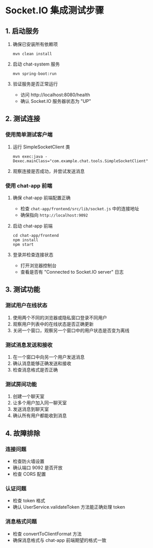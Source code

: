 # Socket.IO 集成测试步骤

## 1. 启动服务

1. 确保已安装所有依赖项
   ```
   mvn clean install
   ```

2. 启动 chat-system 服务
   ```
   mvn spring-boot:run
   ```

3. 验证服务是否正常运行
   - 访问 http://localhost:8080/health
   - 确认 Socket.IO 服务器状态为 "UP"

## 2. 测试连接

### 使用简单测试客户端

1. 运行 SimpleSocketClient 类
   ```
   mvn exec:java -Dexec.mainClass="com.example.chat.tools.SimpleSocketClient"
   ```

2. 观察连接是否成功，并尝试发送消息

### 使用 chat-app 前端

1. 确保 chat-app 前端配置正确
   - 检查 `chat-app/frontend/src/lib/socket.js` 中的连接地址
   - 确保指向 `http://localhost:9092`

2. 启动 chat-app 前端
   ```
   cd chat-app/frontend
   npm install
   npm start
   ```

3. 登录并检查连接状态
   - 打开浏览器控制台
   - 查看是否有 "Connected to Socket.IO server" 日志

## 3. 测试功能

### 测试用户在线状态

1. 使用两个不同的浏览器或隐私窗口登录不同用户
2. 观察用户列表中的在线状态是否正确更新
3. 关闭一个窗口，观察另一个窗口中的用户状态是否变为离线

### 测试消息发送和接收

1. 在一个窗口中向另一个用户发送消息
2. 确认消息能够正确发送和接收
3. 检查消息格式是否正确

### 测试房间功能

1. 创建一个聊天室
2. 让多个用户加入同一聊天室
3. 发送消息到聊天室
4. 确认所有用户都能收到消息

## 4. 故障排除

### 连接问题

- 检查防火墙设置
- 确认端口 9092 是否开放
- 检查 CORS 配置

### 认证问题

- 检查 token 格式
- 确认 UserService.validateToken 方法能正确处理 token

### 消息格式问题

- 检查 convertToClientFormat 方法
- 确保消息格式与 chat-app 前端期望的格式一致